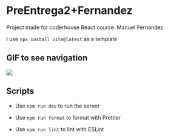 # PreEntrega2+Fernandez

Project made for coderhouse React course. Manuel Fernandez.

I use `npx install vite@latest` as a template

## GIF to see navigation

<img src="./src/assets/videoMuestra.gif" />

## Scripts

-  Use `npm run dev` to run the server

-  Use `npm run format` to format with Prettier

-  Use `npm run lint` to lint with ESLint
